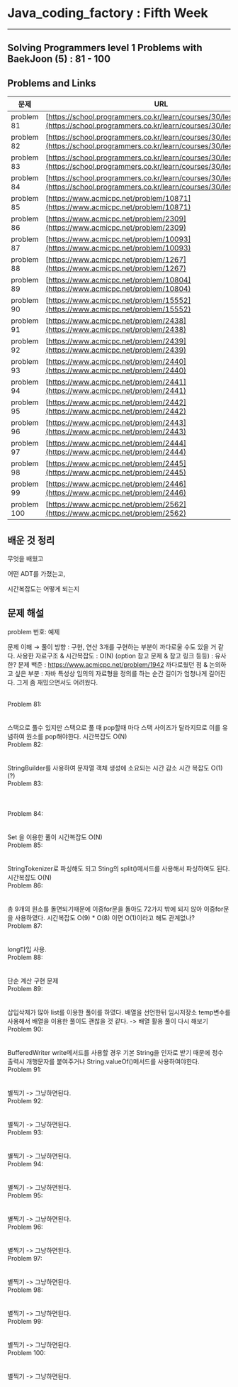 

# Java_coding_factory : Fifth Week

---

## Solving Programmers level 1 Problems with BaekJoon (5) : 81 - 100
## Problems and Links

| 문제 | URL |
| --- | --- |
| problem 81 | [https://school.programmers.co.kr/learn/courses/30/lessons/12906](https://school.programmers.co.kr/learn/courses/30/lessons/12906) |
| problem 82 | [https://school.programmers.co.kr/learn/courses/30/lessons/12903](https://school.programmers.co.kr/learn/courses/30/lessons/12903) |
| problem 83 | [https://school.programmers.co.kr/learn/courses/30/lessons/12901](https://school.programmers.co.kr/learn/courses/30/lessons/12901) |
| problem 84 | [https://school.programmers.co.kr/learn/courses/30/lessons/1845](https://school.programmers.co.kr/learn/courses/30/lessons/1845) |
| problem 85 | [https://www.acmicpc.net/problem/10871](https://www.acmicpc.net/problem/10871) |
| problem 86 | [https://www.acmicpc.net/problem/2309](https://www.acmicpc.net/problem/2309)   | 
| problem 87 | [https://www.acmicpc.net/problem/10093](https://www.acmicpc.net/problem/10093) |
| problem 88 | [https://www.acmicpc.net/problem/1267](https://www.acmicpc.net/problem/1267) |
| problem 89 | [https://www.acmicpc.net/problem/10804](https://www.acmicpc.net/problem/10804) |
| problem 90 | [https://www.acmicpc.net/problem/15552](https://www.acmicpc.net/problem/15552) |
| problem 91 | [https://www.acmicpc.net/problem/2438](https://www.acmicpc.net/problem/2438) |
| problem 92 | [https://www.acmicpc.net/problem/2439](https://www.acmicpc.net/problem/2439) |
| problem 93 | [https://www.acmicpc.net/problem/2440](https://www.acmicpc.net/problem/2440) |
| problem 94 | [https://www.acmicpc.net/problem/2441](https://www.acmicpc.net/problem/2441) |
| problem 95 | [https://www.acmicpc.net/problem/2442](https://www.acmicpc.net/problem/2442) |
| problem 96 | [https://www.acmicpc.net/problem/2443](https://www.acmicpc.net/problem/2443) |
| problem 97 | [https://www.acmicpc.net/problem/2444](https://www.acmicpc.net/problem/2444) |
| problem 98 | [https://www.acmicpc.net/problem/2445](https://www.acmicpc.net/problem/2445) |
| problem 99 | [https://www.acmicpc.net/problem/2446](https://www.acmicpc.net/problem/2446) |
| problem 100 | [https://www.acmicpc.net/problem/2562](https://www.acmicpc.net/problem/2562) |



## 배운 것 정리 
  

무엇을 배웠고 <br/>

어떤 ADT를 가졌는고, <br/>

시간복잡도는 어떻게 되는지 
<br/>


## 문제 해설
 problem 번호: 예제

문제 이해 → 풀이 방향 : 구현, 연산 3개를 구현하는 부분이 까다로울 수도 있을 거 같다.
사용한 자료구조 & 시간복잡도 : O(N)
(option 참고 문제 & 참고 링크 등등) : 유사한? 문제 백준 : https://www.acmicpc.net/problem/1942
까다로웠던 점 & 논의하고 싶은 부분 : 자바 특성상 임의의 자료형을 정의를 하는 순간 길이가 엄청나게 길어진다. 그게 좀 재밌으면서도 어려웠다.
<br/>
<br/>

Problem 81: <br> <br> <br>
스택으로 풀수 있지만 스택으로 풀 때 pop할때 마다 스택 사이즈가 달라지므로 이를 유념하여 원소를 pop해야한다.
시간복잡도 O(N)
<br>
Problem 82: <br> <br> <br>
StringBuilder를 사용하여 문자열 객체 생성에 소요되는 시간 감소 시간 복잡도 O(1) (?)
<br>
Problem 83: <br> <br> <br>
<br>
Problem 84: <br> <br> <br>
Set 을 이용한 풀이 
시간복잡도 O(N)
<br>
Problem 85: <br> <br> <br>
StringTokenizer로 파싱해도 되고
Sting의 split()메서드를 사용해서 파싱하여도 된다.
시간복잡도 O(N)
<br>
Problem 86: <br> <br> <br>
총 9개의 원소를 돌면되기때문에 이중for문을 돌아도 72가지 밖에 되지 않아 이중for문을 사용하였다.
시간복잡도 O(9) * O(8) 이면 O(1)이라고 해도 관계없나?
<br>
Problem 87: <br> <br> <br>
long타입 사용. 
<br>
Problem 88: <br> <br> <br>
단순 계산 구현 문제 
<br>
Problem 89: <br> <br> <br>
삽입삭제가 많아 list를 이용한 풀이를 하였다. 
배열을 선언한뒤 임시저장소 temp변수를 사용해서 배열을 이용한 풀이도 괜찮을 것 같다. -> 배열 활용 풀이 다시 해보기 
<br>
Problem 90: <br> <br> <br>
BufferedWriter write메서드를 사용할 경우 기본 String을 인자로 받기 때문에 정수 출력시 개행문자를 붙여주거나 String.valueOf()메서드를 사용하여야한다. 
<br>
Problem 91: <br> <br> <br>
별찍기 -> 그냥하면된다.
<br>
Problem 92: <br> <br> <br>
별찍기 -> 그냥하면된다.
<br>
Problem 93: <br> <br> <br>
별찍기 -> 그냥하면된다.
<br>
Problem 94: <br> <br> <br>
별찍기 -> 그냥하면된다.
<br>
Problem 95: <br> <br> <br>
별찍기 -> 그냥하면된다.
<br>
Problem 96: <br> <br> <br>
별찍기 -> 그냥하면된다.
<br>
Problem 97: <br> <br> <br>
별찍기 -> 그냥하면된다.
<br>
Problem 98: <br> <br> <br>
별찍기 -> 그냥하면된다.
<br>
Problem 99: <br> <br> <br>
별찍기 -> 그냥하면된다.
<br>
Problem 100: <br> <br> <br>
별찍기 -> 그냥하면된다.
<br>
 
